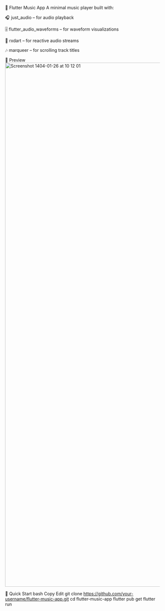 🎵 Flutter Music App
A minimal music player built with:

🎧 just_audio – for audio playback

🎚️ flutter_audio_waveforms – for waveform visualizations

🔁 rxdart – for reactive audio streams

🎶 marqueer – for scrolling track titles

📸 Preview
<img width="1699" alt="Screenshot 1404-01-26 at 10 12 01" src="https://github.com/user-attachments/assets/8716e035-f1f6-486a-8455-ba6f3ea6a3d8" />


🚀 Quick Start
bash
Copy
Edit
git clone https://github.com/your-username/flutter-music-app.git
cd flutter-music-app
flutter pub get
flutter run
